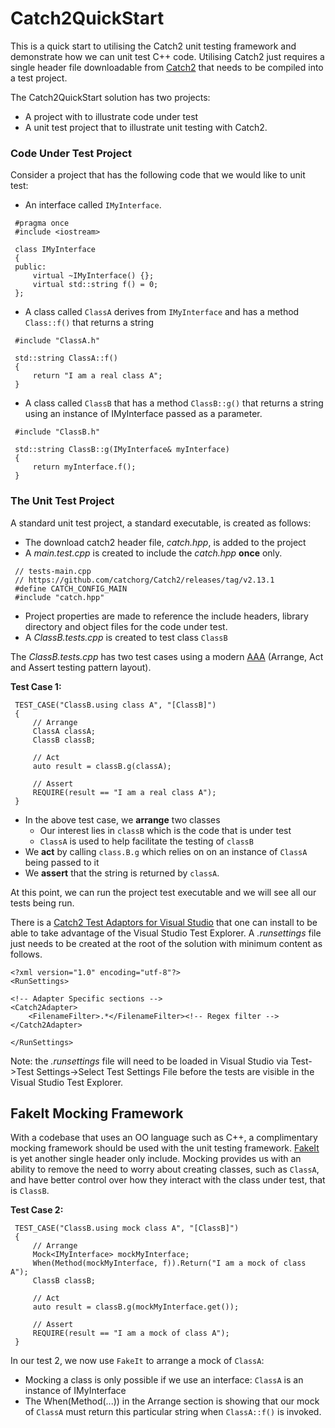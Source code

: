 # Catch2QuickStart
This is a quick start to utilising the Catch2 unit testing framework and demonstrate how we can unit test C++ code. Utilising Catch2 just requires a single header file downloadable from [Catch2](https://github.com/catchorg/Catch2) that needs to be compiled into a test project.

The Catch2QuickStart solution has two projects:

- A project with to illustrate code under test
- A unit test project that to illustrate unit testing with Catch2. 

### Code Under Test Project

Consider a project that has the following code that we would like to unit test:

- An interface called `IMyInterface`.

```
 #pragma once
 #include <iostream>
  
 class IMyInterface
 {
 public:
     virtual ~IMyInterface() {};
     virtual std::string f() = 0;
 };
```

- A class called `ClassA` derives from `IMyInterface` and has a method `Class::f()`  that returns a string

```
 #include "ClassA.h"
  
 std::string ClassA::f()
 {
     return "I am a real class A";
 }
```

- A class called `ClassB` that has a method `ClassB::g()` that returns a string using an instance of IMyInterface passed as a parameter.

```
 #include "ClassB.h"
  
 std::string ClassB::g(IMyInterface& myInterface)
 { 
     return myInterface.f(); 
 }
```

### The Unit Test Project

 A standard unit test project, a standard executable, is created as follows:

- The download catch2 header file, *catch.hpp*, is added to the project
- A *main.test.cpp* is created to include the *catch.hpp* **once** only.

```
 // tests-main.cpp
 // https://github.com/catchorg/Catch2/releases/tag/v2.13.1
 #define CATCH_CONFIG_MAIN
 #include "catch.hpp"
```

- Project properties are made to reference the include headers, library directory and object files for the code under test.
- A *ClassB.tests.cpp* is created to test class `ClassB` 

The *ClassB.tests.cpp* has two test cases using a modern [AAA](https://www.thephilocoder.com/unit-testing-aaa-pattern/) (Arrange, Act and Assert testing pattern layout).

**Test Case 1:**

```
 TEST_CASE("ClassB.using class A", "[ClassB]")
 {
     // Arrange
     ClassA classA;
     ClassB classB;
  
     // Act
     auto result = classB.g(classA);
  
     // Assert
     REQUIRE(result == "I am a real class A");
 }
```

- In the above test case, we **arrange** two classes
  - Our interest lies in `classB` which is the code that is under test
  - `ClassA` is used to help facilitate the testing of `classB`
- We **act** by calling `class.B.g` which relies on on an instance of `ClassA` being passed to it
- We **assert** that the string is returned by `classA`.

At this point, we can run the project test executable and we will see all our tests being run. 

There is a  [Catch2 Test Adaptors for Visual Studio](https://marketplace.visualstudio.com/items?itemName=JohnnyHendriks.ext01) that one can install to be able to take advantage of the Visual Studio Test Explorer. A *.runsettings* file just needs to be created at the root of the solution with  minimum content as follows.

```
<?xml version="1.0" encoding="utf-8"?>
<RunSettings>

<!-- Adapter Specific sections -->
<Catch2Adapter>
    <FilenameFilter>.*</FilenameFilter><!-- Regex filter -->
</Catch2Adapter>

</RunSettings>
```

Note: the *.runsettings* file will need to be loaded in Visual Studio via Test->Test Settings->Select Test Settings File before the tests are visible in the Visual Studio Test Explorer.

## FakeIt Mocking Framework

With a codebase that uses an OO language such as C++, a complimentary mocking framework should be used with the unit testing framework.  [FakeIt](https://github.com/eranpeer/FakeIt) is yet another single header only include.  Mocking provides us with an ability to remove the need to worry about creating classes, such as `ClassA`, and have better control over how they interact with the class under test, that is `ClassB`. 

**Test Case 2:**

```
 TEST_CASE("ClassB.using mock class A", "[ClassB]")
 {
     // Arrange
     Mock<IMyInterface> mockMyInterface;
     When(Method(mockMyInterface, f)).Return("I am a mock of class A");
     ClassB classB;
  
     // Act
     auto result = classB.g(mockMyInterface.get());
  
     // Assert
     REQUIRE(result == "I am a mock of class A");
 }
```

In our test 2, we now use `FakeIt` to arrange a mock of `ClassA`:

- Mocking a class is only possible if we use an interface: `ClassA` is an instance of IMyInterface
- The When(Method(...)) in the Arrange section is showing that our mock of `ClassA` must return this particular string when `ClassA::f()`  is invoked.